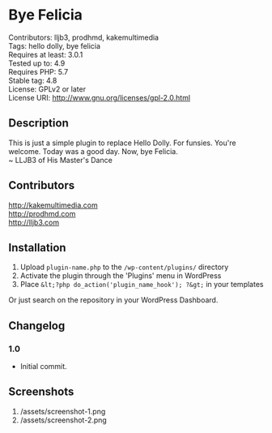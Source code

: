 # Bye Felicia
Contributors: lljb3, prodhmd, kakemultimedia <br />
Tags: hello dolly, bye felicia <br />
Requires at least: 3.0.1 <br />
Tested up to: 4.9 <br />
Requires PHP: 5.7 <br />
Stable tag: 4.8 <br />
License: GPLv2 or later <br />
License URI: http://www.gnu.org/licenses/gpl-2.0.html
 
## Description

This is just a simple plugin to replace Hello Dolly. For funsies. You're welcome. Today was a good day. Now, bye Felicia. <br />
~ LLJB3 of His Master's Dance

## Contributors

http://kakemultimedia.com <br />
http://prodhmd.com <br />
http://lljb3.com <br />
 
## Installation
 
1. Upload `plugin-name.php` to the `/wp-content/plugins/` directory
2. Activate the plugin through the 'Plugins' menu in WordPress
3. Place `&lt;?php do_action('plugin_name_hook'); ?&gt;` in your templates

Or just search on the repository in your WordPress Dashboard.
 
## Changelog
 
### 1.0
* Initial commit.

## Screenshots

1. /assets/screenshot-1.png
2. /assets/screenshot-2.png